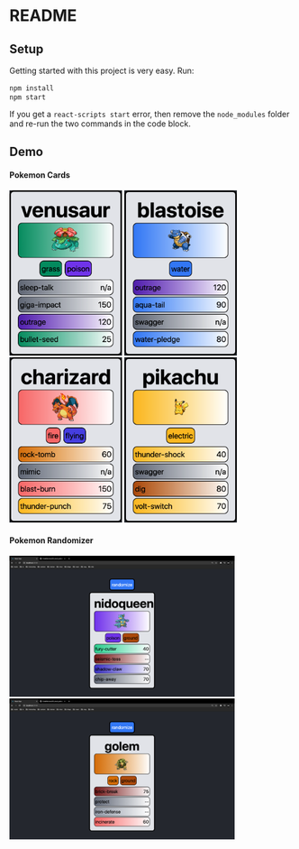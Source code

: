 # README

## Setup

Getting started with this project is very easy. Run:

```
npm install
npm start
```

If you get a `react-scripts start` error, then remove the `node_modules`
folder and re-run the two commands in the code block.

## Demo

#### Pokemon Cards
<div class="flex flex-row">
  <img src="./img/venusaur.png" width="200">
  <img src="./img/blastoise.png" width="200">
  <img src="./img/charizard.png" width="200">
  <img src="./img/pikachu.png" width="200">
</div>

#### Pokemon Randomizer
<div class="flex flex-row">
  <img src="./img/nidoqueen.png" width="400">
  <img src="./img/golem.png" width="400">
</div>
